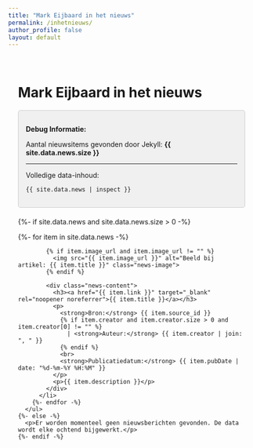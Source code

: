 ```yaml
---
title: "Mark Eijbaard in het nieuws"
permalink: /inhetnieuws/
author_profile: false
layout: default
---
```


<style>
  .content-wrapper {
    max-width: 800px;
    margin: 0 auto;
    padding: 20px;
  }
  .news-item {
    display: flex;
    align-items: flex-start;
    margin-bottom: 2em;
    list-style-type: none;
    padding-left: 0;
  }
  .news-image {
    width: 150px;
    height: 150px;
    object-fit: cover;
    margin-right: 20px;
    border-radius: 8px;
    flex-shrink: 0;
  }
  .news-content {
    flex: 1;
  }
  .news-content h3 {
    margin-top: 0;
  }
  ul {
    padding-left: 0;
  }
  .debug-box {
    background-color: #f0f0f0;
    border: 1px solid #ccc;
    padding: 15px;
    margin-bottom: 20px;
    border-radius: 5px;
  }
  .debug-box pre {
    white-space: pre-wrap;
    word-wrap: break-word;
  }
</style>

<div class="content-wrapper">

  <h1>Mark Eijbaard in het nieuws</h1>

  <div class="debug-box">
    <p><b>Debug Informatie:</b></p>
    <p>Aantal nieuwsitems gevonden door Jekyll: <b>{{ site.data.news.size }}</b></p>
    <hr>
    <p>Volledige data-inhoud:</p>
    <pre><code>{{ site.data.news | inspect }}</code></pre>
  </div>
  <div id="nieuws-dashboard">
    {%- if site.data.news and site.data.news.size > 0 -%}
      <ul>
        {%- for item in site.data.news -%}
          <li class="news-item" data-pubdate="{{ item.pubDate }}">
            
            {% if item.image_url and item.image_url != "" %}
              <img src="{{ item.image_url }}" alt="Beeld bij artikel: {{ item.title }}" class="news-image">
            {% endif %}

            <div class="news-content">
              <h3><a href="{{ item.link }}" target="_blank" rel="noopener noreferrer">{{ item.title }}</a></h3>
              <p>
                <strong>Bron:</strong> {{ item.source_id }} 
                {% if item.creator and item.creator.size > 0 and item.creator[0] != "" %}
                  | <strong>Auteur:</strong> {{ item.creator | join: ", " }}
                {% endif %}
                <br>
                <strong>Publicatiedatum:</strong> {{ item.pubDate | date: "%d-%m-%Y %H:%M" }}
              </p>
              <p>{{ item.description }}</p>
            </div>
          </li>
        {%- endfor -%}
      </ul>
    {%- else -%}
      <p>Er worden momenteel geen nieuwsberichten gevonden. De data wordt elke ochtend bijgewerkt.</p>
    {%- endif -%}
  </div>

</div>

<script>
  // Het script om "Nieuw" labels toe te voegen blijft hetzelfde
  document.addEventListener('DOMContentLoaded', function() {
    const twentyFiveHoursAgo = new Date();
    twentyFiveHoursAgo.setHours(twentyFiveHoursAgo.getHours() - 25);
    const newsItems = document.querySelectorAll('#nieuws-dashboard li');
    
    newsItems.forEach(item => {
      const pubDateString = item.dataset.pubdate;
      if (pubDateString) {
        const pubDate = new Date(pubDateString.replace(" ", "T") + "Z");
        if (pubDate > twentyFiveHoursAgo) {
          const newBadge = document.createElement('span');
          newBadge.textContent = '✨ Nieuw';
          newBadge.style.backgroundColor = '#28a745';
          newBadge.style.color = 'white';
          newBadge.style.padding = '3px 8px';
          newBadge.style.marginLeft = '10px';
          newBadge.style.borderRadius = '5px';
          newBadge.style.fontSize = '0.8em';
          newBadge.style.fontWeight = 'bold';
          item.querySelector('h3').appendChild(newBadge);
        }
      }
    });
  });
</script>
